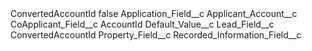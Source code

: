 <?xml version="1.0" encoding="UTF-8"?>
<CustomMetadata xmlns="http://soap.sforce.com/2006/04/metadata" xmlns:xsi="http://www.w3.org/2001/XMLSchema-instance" xmlns:xsd="http://www.w3.org/2001/XMLSchema">
    <label>ConvertedAccountId</label>
    <protected>false</protected>
    <values>
        <field>Application_Field__c</field>
        <value xsi:type="xsd:string">Applicant_Account__c</value>
    </values>
    <values>
        <field>CoApplicant_Field__c</field>
        <value xsi:type="xsd:string">AccountId</value>
    </values>
    <values>
        <field>Default_Value__c</field>
        <value xsi:nil="true"/>
    </values>
    <values>
        <field>Lead_Field__c</field>
        <value xsi:type="xsd:string">ConvertedAccountId</value>
    </values>
    <values>
        <field>Property_Field__c</field>
        <value xsi:nil="true"/>
    </values>
    <values>
        <field>Recorded_Information_Field__c</field>
        <value xsi:nil="true"/>
    </values>
</CustomMetadata>
